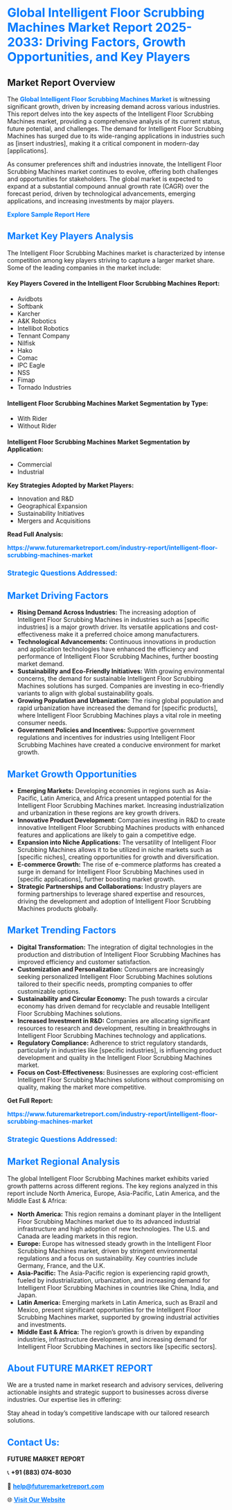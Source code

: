 <h1 style="color: #007BFF;">Global Intelligent Floor Scrubbing Machines Market Report 2025-2033: Driving Factors, Growth Opportunities, and Key Players</h1>

<section id="overview">
<h2>Market Report Overview</h2>
<p>The <a href="https://www.futuremarketreport.com/industry-report/intelligent-floor-scrubbing-machines-market" style="color: #007BFF; text-decoration: none;"><strong>Global Intelligent Floor Scrubbing Machines Market</strong></a> is witnessing significant growth, driven by increasing demand across various industries. This report delves into the key aspects of the Intelligent Floor Scrubbing Machines market, providing a comprehensive analysis of its current status, future potential, and challenges. The demand for Intelligent Floor Scrubbing Machines has surged due to its wide-ranging applications in industries such as [insert industries], making it a critical component in modern-day [applications].</p>
<p>As consumer preferences shift and industries innovate, the Intelligent Floor Scrubbing Machines market continues to evolve, offering both challenges and opportunities for stakeholders. The global market is expected to expand at a substantial compound annual growth rate (CAGR) over the forecast period, driven by technological advancements, emerging applications, and increasing investments by major players.</p>
</section>

<section id="overview">
<p><a href="https://www.futuremarketreport.com/request-sample/reportId=62718" style="color: #007BFF; text-decoration: none;"><strong>Explore Sample Report Here</strong></a></p>
</section>

<section id="key-players">
<h2 style="color: #007BFF;">Market Key Players Analysis</h2>
<p>The Intelligent Floor Scrubbing Machines market is characterized by intense competition among key players striving to capture a larger market share. Some of the leading companies in the market include:</p>
<h4>Key Players Covered in the Intelligent Floor Scrubbing Machines Report:</h4>
<ul><li>Avidbots</li><li>Softbank</li><li>Karcher</li><li>A&amp;K Robotics</li><li>Intellibot Robotics</li><li>Tennant Company</li><li>Nilfisk</li><li>Hako</li><li>Comac</li><li>IPC Eagle</li><li>NSS</li><li>Fimap</li><li>Tornado Industries</li></ul>
<h4>Intelligent Floor Scrubbing Machines Market Segmentation by Type:</h4>
<ul><li>With Rider</li><li>Without Rider</li></ul>

<h4>Intelligent Floor Scrubbing Machines Market Segmentation by Application:</h4>
<ul><li>Commercial</li><li>Industrial</li></ul>
<p><strong>Key Strategies Adopted by Market Players:</strong></p>
<ul>
<li>Innovation and R&D</li>
<li>Geographical Expansion</li>
<li>Sustainability Initiatives</li>
<li>Mergers and Acquisitions</li>
</ul>
</section>

<section>
<p><strong>Read Full Analysis: </strong></p><a href="https://www.futuremarketreport.com/industry-report/intelligent-floor-scrubbing-machines-market" style="color: #007BFF; text-decoration: none;"><strong>https://www.futuremarketreport.com/industry-report/intelligent-floor-scrubbing-machines-market</strong></a>
<h3 style="color: #007BFF;">Strategic Questions Addressed:</h3>
</section>

<section id="driving-factors">
<h2 style="color: #007BFF;">Market Driving Factors</h2>
<ul>
<li><strong>Rising Demand Across Industries:</strong> The increasing adoption of Intelligent Floor Scrubbing Machines in industries such as [specific industries] is a major growth driver. Its versatile applications and cost-effectiveness make it a preferred choice among manufacturers.</li>
<li><strong>Technological Advancements:</strong> Continuous innovations in production and application technologies have enhanced the efficiency and performance of Intelligent Floor Scrubbing Machines, further boosting market demand.</li>
<li><strong>Sustainability and Eco-Friendly Initiatives:</strong> With growing environmental concerns, the demand for sustainable Intelligent Floor Scrubbing Machines solutions has surged. Companies are investing in eco-friendly variants to align with global sustainability goals.</li>
<li><strong>Growing Population and Urbanization:</strong> The rising global population and rapid urbanization have increased the demand for [specific products], where Intelligent Floor Scrubbing Machines plays a vital role in meeting consumer needs.</li>
<li><strong>Government Policies and Incentives:</strong> Supportive government regulations and incentives for industries using Intelligent Floor Scrubbing Machines have created a conducive environment for market growth.</li>
</ul>
</section>

<section id="growth-opportunities">
<h2 style="color: #007BFF;">Market Growth Opportunities</h2>
<ul>
<li><strong>Emerging Markets:</strong> Developing economies in regions such as Asia-Pacific, Latin America, and Africa present untapped potential for the Intelligent Floor Scrubbing Machines market. Increasing industrialization and urbanization in these regions are key growth drivers.</li>
<li><strong>Innovative Product Development:</strong> Companies investing in R&D to create innovative Intelligent Floor Scrubbing Machines products with enhanced features and applications are likely to gain a competitive edge.</li>
<li><strong>Expansion into Niche Applications:</strong> The versatility of Intelligent Floor Scrubbing Machines allows it to be utilized in niche markets such as [specific niches], creating opportunities for growth and diversification.</li>
<li><strong>E-commerce Growth:</strong> The rise of e-commerce platforms has created a surge in demand for Intelligent Floor Scrubbing Machines used in [specific applications], further boosting market growth.</li>
<li><strong>Strategic Partnerships and Collaborations:</strong> Industry players are forming partnerships to leverage shared expertise and resources, driving the development and adoption of Intelligent Floor Scrubbing Machines products globally.</li>
</ul>
</section>

<section id="trending-factors">
<h2 style="color: #007BFF;">Market Trending Factors</h2>
<ul>
<li><strong>Digital Transformation:</strong> The integration of digital technologies in the production and distribution of Intelligent Floor Scrubbing Machines has improved efficiency and customer satisfaction.</li>
<li><strong>Customization and Personalization:</strong> Consumers are increasingly seeking personalized Intelligent Floor Scrubbing Machines solutions tailored to their specific needs, prompting companies to offer customizable options.</li>
<li><strong>Sustainability and Circular Economy:</strong> The push towards a circular economy has driven demand for recyclable and reusable Intelligent Floor Scrubbing Machines solutions.</li>
<li><strong>Increased Investment in R&D:</strong> Companies are allocating significant resources to research and development, resulting in breakthroughs in Intelligent Floor Scrubbing Machines technology and applications.</li>
<li><strong>Regulatory Compliance:</strong> Adherence to strict regulatory standards, particularly in industries like [specific industries], is influencing product development and quality in the Intelligent Floor Scrubbing Machines market.</li>
<li><strong>Focus on Cost-Effectiveness:</strong> Businesses are exploring cost-efficient Intelligent Floor Scrubbing Machines solutions without compromising on quality, making the market more competitive.</li>
</ul>
</section>

<section>
<p><strong>Get Full Report: </strong></p><a href="https://www.futuremarketreport.com/industry-report/intelligent-floor-scrubbing-machines-market" style="color: #007BFF; text-decoration: none;"><strong>https://www.futuremarketreport.com/industry-report/intelligent-floor-scrubbing-machines-market</strong></a>
<h3 style="color: #007BFF;">Strategic Questions Addressed:</h3>
</section>


<section id="regional-analysis">
<h2 style="color: #007BFF;">Market Regional Analysis</h2>
<p>The global Intelligent Floor Scrubbing Machines market exhibits varied growth patterns across different regions. The key regions analyzed in this report include North America, Europe, Asia-Pacific, Latin America, and the Middle East & Africa:</p>
<ul>
<li><strong>North America:</strong> This region remains a dominant player in the Intelligent Floor Scrubbing Machines market due to its advanced industrial infrastructure and high adoption of new technologies. The U.S. and Canada are leading markets in this region.</li>
<li><strong>Europe:</strong> Europe has witnessed steady growth in the Intelligent Floor Scrubbing Machines market, driven by stringent environmental regulations and a focus on sustainability. Key countries include Germany, France, and the U.K.</li>
<li><strong>Asia-Pacific:</strong> The Asia-Pacific region is experiencing rapid growth, fueled by industrialization, urbanization, and increasing demand for Intelligent Floor Scrubbing Machines in countries like China, India, and Japan.</li>
<li><strong>Latin America:</strong> Emerging markets in Latin America, such as Brazil and Mexico, present significant opportunities for the Intelligent Floor Scrubbing Machines market, supported by growing industrial activities and investments.</li>
<li><strong>Middle East & Africa:</strong> The region’s growth is driven by expanding industries, infrastructure development, and increasing demand for Intelligent Floor Scrubbing Machines in sectors like [specific sectors].</li>
</ul>
</section>

<footer>
<h2 style="color: #007BFF;">About FUTURE MARKET REPORT</h2>
<p>We are a trusted name in market research and advisory services, delivering actionable insights and strategic support to businesses across diverse industries. Our expertise lies in offering:</p>

<p>Stay ahead in today’s competitive landscape with our tailored research solutions.</p>

<h2 style="color: #007BFF;">Contact Us:</h2>
<p><strong>FUTURE MARKET REPORT</strong></p>
<p>📞 <strong>+91 (883) 074-8030</strong></p>
<p>📧 <strong><a href="mailto:help@futuremarketreport.com" style="color: #007BFF;">help@futuremarketreport.com</a></strong></p>
<p>🌐 <strong><a href="https://www.futuremarketreport.com/" style="color: #007BFF;">Visit Our Website</a></strong></p>
</footer>